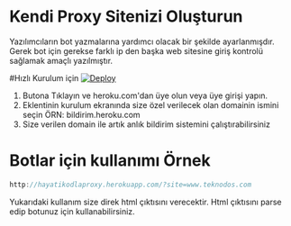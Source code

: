 # Kendi Proxy Sitenizi Oluşturun
Yazılımcıların bot yazmalarına yardımcı olacak bir şekilde ayarlanmışdır. Gerek bot için gerekse farklı ip den başka web sitesine giriş kontrolü sağlamak amaçlı yazılmıştır.

#Hızlı Kurulum için
[![Deploy](https://www.herokucdn.com/deploy/button.svg)](https://heroku.com/deploy)

1. Butona Tıklayın ve heroku.com'dan üye olun veya üye girişi yapın.
2. Eklentinin kurulum ekranında size özel verilecek olan domainin ismini seçin ÖRN: bildirim.heroku.com
3. Size verilen domain ile artık anlık bildirim sistemini çalıştırabilirsiniz

# Botlar için kullanımı Örnek

```javascript
http://hayatikodlaproxy.herokuapp.com/?site=www.teknodos.com
```

Yukarıdaki kullanım size direk html çıktısını verecektir. Html çıktısını parse edip botunuz için kullanabilirsiniz.
